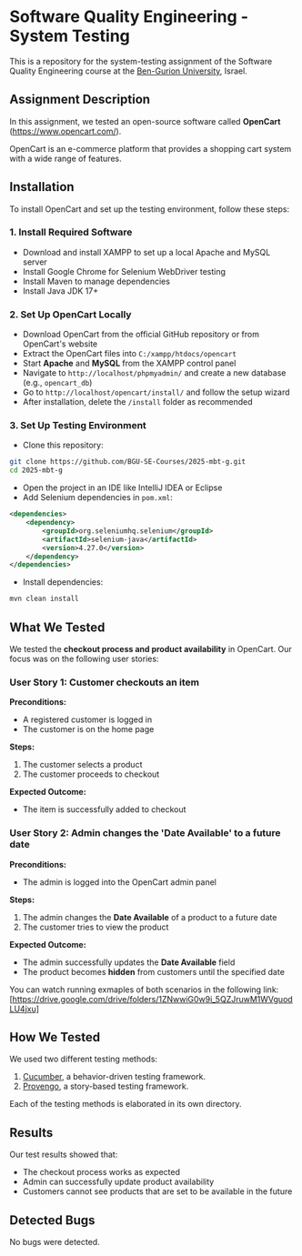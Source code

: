# Software Quality Engineering - System Testing

This is a repository for the system-testing assignment of the Software Quality Engineering course at the [Ben-Gurion University](https://in.bgu.ac.il/), Israel.

## Assignment Description

In this assignment, we tested an open-source software called **OpenCart** (https://www.opencart.com/).

OpenCart is an e-commerce platform that provides a shopping cart system with a wide range of features.

## Installation

To install OpenCart and set up the testing environment, follow these steps:

### 1️. Install Required Software

* Download and install XAMPP to set up a local Apache and MySQL server
* Install Google Chrome for Selenium WebDriver testing
* Install Maven to manage dependencies
* Install Java JDK 17+

### 2️. Set Up OpenCart Locally

* Download OpenCart from the official GitHub repository or from OpenCart's website
* Extract the OpenCart files into `C:/xampp/htdocs/opencart`
* Start **Apache** and **MySQL** from the XAMPP control panel
* Navigate to `http://localhost/phpmyadmin/` and create a new database (e.g., `opencart_db`)
* Go to `http://localhost/opencart/install/` and follow the setup wizard
* After installation, delete the `/install` folder as recommended

### 3. Set Up Testing Environment

* Clone this repository:

```bash
git clone https://github.com/BGU-SE-Courses/2025-mbt-g.git
cd 2025-mbt-g
```

* Open the project in an IDE like IntelliJ IDEA or Eclipse
* Add Selenium dependencies in `pom.xml`:

```xml
<dependencies>
    <dependency>
        <groupId>org.seleniumhq.selenium</groupId>
        <artifactId>selenium-java</artifactId>
        <version>4.27.0</version>
    </dependency>
</dependencies>
```

* Install dependencies:

```bash
mvn clean install
```

## What We Tested

We tested the **checkout process and product availability** in OpenCart. Our focus was on the following user stories:

### User Story 1: Customer checkouts an item

**Preconditions:**
* A registered customer is logged in
* The customer is on the home page

**Steps:**
1. The customer selects a product
2. The customer proceeds to checkout

**Expected Outcome:**
* The item is successfully added to checkout

### User Story 2: Admin changes the 'Date Available' to a future date

**Preconditions:**
* The admin is logged into the OpenCart admin panel

**Steps:**
1. The admin changes the **Date Available** of a product to a future date
2. The customer tries to view the product

**Expected Outcome:**
* The admin successfully updates the **Date Available** field
* The product becomes **hidden** from customers until the specified date

You can watch running exmaples of both scenarios in the following link: [https://drive.google.com/drive/folders/1ZNwwiG0w9i_5QZJruwM1WVguodLU4jxu]

## How We Tested

We used two different testing methods:
1. [Cucumber](https://cucumber.io/), a behavior-driven testing framework.
2. [Provengo](https://provengo.tech/), a story-based testing framework.

Each of the testing methods is elaborated in its own directory. 

## Results

Our test results showed that:
* The checkout process works as expected
* Admin can successfully update product availability
* Customers cannot see products that are set to be available in the future

## Detected Bugs

No bugs were detected.
